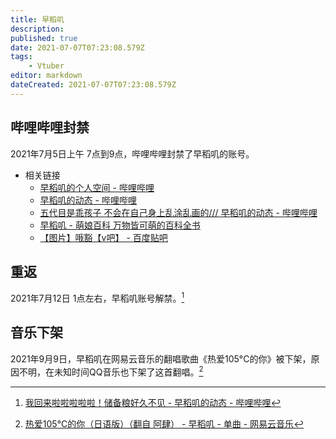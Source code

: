 ```yaml
---
title: 早稻叽
description:
published: true
date: 2021-07-07T07:23:08.579Z
tags:
    - Vtuber
editor: markdown
dateCreated: 2021-07-07T07:23:08.579Z
---
```


## 哔哩哔哩封禁

2021年7月5日上午 7点到9点，哔哩哔哩封禁了早稻叽的账号。

+ 相关链接
    + [早稻叽的个人空间 - 哔哩哔哩](https://archive.is/fovoR "https://space.bilibili.com/1950658/")
    + [早稻叽的动态 - 哔哩哔哩](https://archive.is/jP62T "https://space.bilibili.com/1950658/dynamic")
    + [五代目是乖孩子 不会在自己身上乱涂乱画的/// 早稻叽的动态 - 哔哩哔哩](https://archive.is/tfPCe "https://t.bilibili.com/543841862968050878")
    + [早稻叽 - 萌娘百科 万物皆可萌的百科全书](https://web.archive.org/web/20210706231016/https://zh.moegirl.org.cn/index.php?title=早稻叽)
    + [【图片】哦豁【v吧】 - 百度贴吧](https://archive.is/8FdrL "https://tieba.baidu.com/p/7435861613")

## 重返

2021年7月12日 1点左右，早稻叽账号解禁。[^QGZKg]

[^QGZKg]: [我回来啦啦啦啦啦！储备粮好久不见 - 早稻叽的动态 - 哔哩哔哩](https://archive.is/QGZKg "https://t.bilibili.com/546497265159155886")

## 音乐下架

2021年9月9日，早稻叽在网易云音乐的翻唱歌曲《热爱105°C的你》被下架，原因不明，在未知时间QQ音乐也下架了这首翻唱。[^Cb5nd]

[^Cb5nd]: [热爱105°C的你（日语版）（翻自 阿肆） - 早稻叽 - 单曲 - 网易云音乐](https://archive.is/Cb5nd "https://music.163.com/#/song?id=1853354153")

